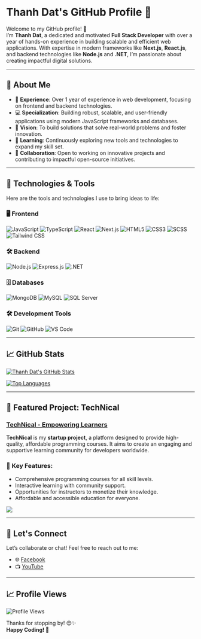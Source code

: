 # Thanh Dat's GitHub Profile 🚀

Welcome to my GitHub profile! 👋  
I’m **Thanh Dat**, a dedicated and motivated **Full Stack Developer** with over a year of hands-on experience in building scalable and efficient web applications. With expertise in modern frameworks like **Next.js**, **React.js**, and backend technologies like **Node.js** and **.NET**, I’m passionate about creating impactful digital solutions.

---

## 🚀 About Me

- 🔭 **Experience**: Over 1 year of experience in web development, focusing on frontend and backend technologies.
- 💻 **Specialization**: Building robust, scalable, and user-friendly applications using modern JavaScript frameworks and databases.
- 🎯 **Vision**: To build solutions that solve real-world problems and foster innovation.
- 🌱 **Learning**: Continuously exploring new tools and technologies to expand my skill set.
- 👯 **Collaboration**: Open to working on innovative projects and contributing to impactful open-source initiatives.

---

## 🔧 Technologies & Tools

Here are the tools and technologies I use to bring ideas to life:

### 🖥️ Frontend
![JavaScript](https://img.shields.io/badge/JavaScript-F7DF1E?style=flat&logo=javascript&logoColor=black)
![TypeScript](https://img.shields.io/badge/TypeScript-007ACC?style=flat&logo=typescript&logoColor=white)
![React](https://img.shields.io/badge/React-61DAFB?style=flat&logo=react&logoColor=white)
![Next.js](https://img.shields.io/badge/Next.js-000000?style=flat&logo=next.js&logoColor=white)
![HTML5](https://img.shields.io/badge/HTML5-E34F26?style=flat&logo=html5&logoColor=white)
![CSS3](https://img.shields.io/badge/CSS3-1572B6?style=flat&logo=css3&logoColor=white)
![SCSS](https://img.shields.io/badge/SCSS-CC6699?style=flat&logo=sass&logoColor=white)
![Tailwind CSS](https://img.shields.io/badge/Tailwind%20CSS-38B2AC?style=flat&logo=tailwind-css&logoColor=white)

### 🛠️ Backend
![Node.js](https://img.shields.io/badge/Node.js-339933?style=flat&logo=node.js&logoColor=white)
![Express.js](https://img.shields.io/badge/Express.js-000000?style=flat&logo=express&logoColor=white)
![.NET](https://img.shields.io/badge/.NET-512BD4?style=flat&logo=dotnet&logoColor=white)

### 🗄️ Databases
![MongoDB](https://img.shields.io/badge/MongoDB-47A248?style=flat&logo=mongodb&logoColor=white)
![MySQL](https://img.shields.io/badge/MySQL-4479A1?style=flat&logo=mysql&logoColor=white)
![SQL Server](https://img.shields.io/badge/SQL%20Server-CC2927?style=flat&logo=microsoft-sql-server&logoColor=white)

### 🛠️ Development Tools
![Git](https://img.shields.io/badge/Git-F05032?style=flat&logo=git&logoColor=white)
![GitHub](https://img.shields.io/badge/GitHub-181717?style=flat&logo=github&logoColor=white)
![VS Code](https://img.shields.io/badge/VS%20Code-007ACC?style=flat&logo=visual-studio-code&logoColor=white)

---

## 📈 GitHub Stats

[![Thanh Dat's GitHub Stats](https://github-readme-stats.vercel.app/api?username=NTD-CodeMastery&count_private=true&show_icons=true&theme=tokyonight)](https://github.com/NTD-CodeMastery)

[![Top Languages](https://github-readme-stats.vercel.app/api/top-langs/?username=NTD-CodeMastery&layout=compact&theme=tokyonight)](https://github.com/NTD-CodeMastery)

---

## 🌟 Featured Project: TechNical

### [TechNical - Empowering Learners](https://github.com/NTD-CodeMastery/technical_education)

**TechNical** is my **startup project**, a platform designed to provide high-quality, affordable programming courses. It aims to create an engaging and supportive learning community for developers worldwide.

### 🚀 Key Features:
- Comprehensive programming courses for all skill levels.
- Interactive learning with community support.
- Opportunities for instructors to monetize their knowledge.
- Affordable and accessible education for everyone.

<a href="https://github.com/NTD-CodeMastery/technical_education">
  <img align="center" src="https://github-readme-stats.vercel.app/api/pin/?username=NTD-CodeMastery&repo=technical_education&theme=ambient_gradient" />
</a>

---

## 🌟 Let's Connect

Let’s collaborate or chat! Feel free to reach out to me:

- 🌐 [Facebook](https://www.facebook.com/ThanhDatNext/?locale=vi_VN)
- 📺 [YouTube](https://www.youtube.com/@Tech_Nical_FullStack)

---

## 📈 Profile Views

![Profile Views](https://komarev.com/ghpvc/?username=NTD-CodeMastery&color=brightgreen)

Thanks for stopping by! 😊✨  
**Happy Coding! 🚀**
